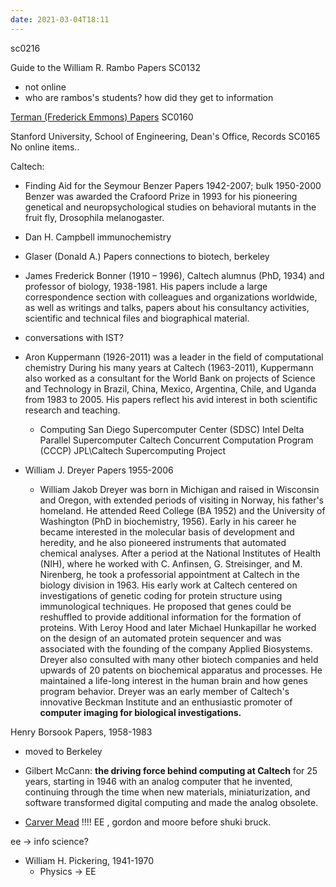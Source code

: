 ```yaml
---
date: 2021-03-04T18:11
---
```

sc0216

Guide to the William R. Rambo Papers
SC0132  
- not online
- who are rambos's students? how did they get to information

[Terman (Frederick Emmons) Papers](https://oac.cdlib.org/view?docId=tf029000zm;developer=local;style=oac4;doc.view=items)
SC0160  



Stanford University, School of Engineering, Dean's Office, Records
SC0165  No online items..



Caltech:
- Finding Aid for the Seymour Benzer Papers 1942-2007; bulk 1950-2000
   Benzer was awarded the Crafoord Prize in 1993 for his pioneering genetical and neuropsychological studies on behavioral mutants in the fruit fly, Drosophila melanogaster.
- Dan H. Campbell immunochemistry
- Glaser (Donald A.) Papers connections to biotech, berkeley
- James Frederick Bonner (1910 – 1996), Caltech alumnus (PhD, 1934) and professor of biology, 1938-1981. His papers include a large correspondence section with colleagues and organizations worldwide, as well as writings and talks, papers about his consultancy activities, scientific and technical files and biographical material.
- conversations with IST?
- Aron Kuppermann (1926-2011) was a leader in the field of computational chemistry During his many years at Caltech (1963-2011), Kuppermann also worked as a consultant for the World Bank on projects of Science and Technology in Brazil, China, Mexico, Argentina, Chile, and Uganda from 1983 to 2005. His papers reflect his avid interest in both scientific research and teaching.
    - Computing
        San Diego Supercomputer Center (SDSC)
        Intel Delta Parallel Supercomputer
        Caltech Concurrent Computation Program (CCCP)
        JPL\Caltech Supercomputing Project


- William J. Dreyer Papers 1955-2006
    - William Jakob Dreyer was born in Michigan and raised in Wisconsin and Oregon, with extended periods of visiting in Norway, his father's homeland. He attended Reed College (BA 1952) and the University of Washington (PhD in biochemistry, 1956). Early in his career he became interested in the molecular basis of development and heredity, and he also pioneered instruments that automated chemical analyses. After a period at the National Institutes of Health (NIH), where he worked with C. Anfinsen, G. Streisinger, and M. Nirenberg, he took a professorial appointment at Caltech in the biology division in 1963. His early work at Caltech centered on investigations of genetic coding for protein structure using immunological techniques. He proposed that genes could be reshuffled to provide additional information for the formation of proteins. With Leroy Hood and later Michael Hunkapillar he worked on the design of an automated protein sequencer and was associated with the founding of the company Applied Biosystems. Dreyer also consulted with many other biotech companies and held upwards of 20 patents on biochemical apparatus and processes. He maintained a life-long interest in the human brain and how genes program behavior. Dreyer was an early member of Caltech's innovative Beckman Institute and an enthusiastic promoter of **computer imaging for biological investigations.**



Henry Borsook Papers, 1958-1983
- moved to Berkeley

- Gilbert McCann: **the driving force behind computing at Caltech** for 25 years, starting in 1946 with an analog computer that he invented, continuing through the time when new materials, miniaturization, and software transformed digital computing and made the analog obsolete.
- [Carver Mead](https://oac.cdlib.org/findaid/ark:/13030/c8k64qc0/) !!!! EE , gordon and moore before shuki bruck.

ee -> info science?

- William H. Pickering, 1941-1970
    - Physics -> EE